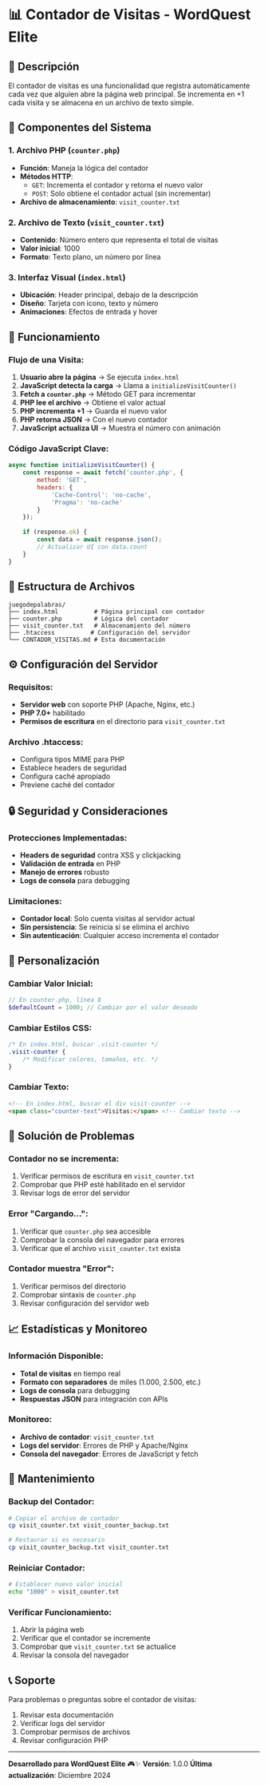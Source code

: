 # 📊 Contador de Visitas - WordQuest Elite

## 🎯 Descripción

El contador de visitas es una funcionalidad que registra automáticamente cada vez que alguien abre la página web principal. Se incrementa en +1 cada visita y se almacena en un archivo de texto simple.

## 🔧 Componentes del Sistema

### 1. **Archivo PHP (`counter.php`)**
- **Función**: Maneja la lógica del contador
- **Métodos HTTP**:
  - `GET`: Incrementa el contador y retorna el nuevo valor
  - `POST`: Solo obtiene el contador actual (sin incrementar)
- **Archivo de almacenamiento**: `visit_counter.txt`

### 2. **Archivo de Texto (`visit_counter.txt`)**
- **Contenido**: Número entero que representa el total de visitas
- **Valor inicial**: 1000
- **Formato**: Texto plano, un número por línea

### 3. **Interfaz Visual (`index.html`)**
- **Ubicación**: Header principal, debajo de la descripción
- **Diseño**: Tarjeta con icono, texto y número
- **Animaciones**: Efectos de entrada y hover

## 🚀 Funcionamiento

### **Flujo de una Visita:**

1. **Usuario abre la página** → Se ejecuta `index.html`
2. **JavaScript detecta la carga** → Llama a `initializeVisitCounter()`
3. **Fetch a `counter.php`** → Método GET para incrementar
4. **PHP lee el archivo** → Obtiene el valor actual
5. **PHP incrementa +1** → Guarda el nuevo valor
6. **PHP retorna JSON** → Con el nuevo contador
7. **JavaScript actualiza UI** → Muestra el número con animación

### **Código JavaScript Clave:**

```javascript
async function initializeVisitCounter() {
    const response = await fetch('counter.php', {
        method: 'GET',
        headers: {
            'Cache-Control': 'no-cache',
            'Pragma': 'no-cache'
        }
    });
    
    if (response.ok) {
        const data = await response.json();
        // Actualizar UI con data.count
    }
}
```

## 📁 Estructura de Archivos

```
juegodepalabras/
├── index.html          # Página principal con contador
├── counter.php         # Lógica del contador
├── visit_counter.txt   # Almacenamiento del número
├── .htaccess          # Configuración del servidor
└── CONTADOR_VISITAS.md # Esta documentación
```

## ⚙️ Configuración del Servidor

### **Requisitos:**
- **Servidor web** con soporte PHP (Apache, Nginx, etc.)
- **PHP 7.0+** habilitado
- **Permisos de escritura** en el directorio para `visit_counter.txt`

### **Archivo .htaccess:**
- Configura tipos MIME para PHP
- Establece headers de seguridad
- Configura caché apropiado
- Previene caché del contador

## 🔒 Seguridad y Consideraciones

### **Protecciones Implementadas:**
- **Headers de seguridad** contra XSS y clickjacking
- **Validación de entrada** en PHP
- **Manejo de errores** robusto
- **Logs de consola** para debugging

### **Limitaciones:**
- **Contador local**: Solo cuenta visitas al servidor actual
- **Sin persistencia**: Se reinicia si se elimina el archivo
- **Sin autenticación**: Cualquier acceso incrementa el contador

## 🎨 Personalización

### **Cambiar Valor Inicial:**
```php
// En counter.php, línea 8
$defaultCount = 1000; // Cambiar por el valor deseado
```

### **Cambiar Estilos CSS:**
```css
/* En index.html, buscar .visit-counter */
.visit-counter {
    /* Modificar colores, tamaños, etc. */
}
```

### **Cambiar Texto:**
```html
<!-- En index.html, buscar el div visit-counter -->
<span class="counter-text">Visitas:</span> <!-- Cambiar texto -->
```

## 🐛 Solución de Problemas

### **Contador no se incrementa:**
1. Verificar permisos de escritura en `visit_counter.txt`
2. Comprobar que PHP esté habilitado en el servidor
3. Revisar logs de error del servidor

### **Error "Cargando...":**
1. Verificar que `counter.php` sea accesible
2. Comprobar la consola del navegador para errores
3. Verificar que el archivo `visit_counter.txt` exista

### **Contador muestra "Error":**
1. Verificar permisos del directorio
2. Comprobar sintaxis de `counter.php`
3. Revisar configuración del servidor web

## 📈 Estadísticas y Monitoreo

### **Información Disponible:**
- **Total de visitas** en tiempo real
- **Formato con separadores** de miles (1.000, 2.500, etc.)
- **Logs de consola** para debugging
- **Respuestas JSON** para integración con APIs

### **Monitoreo:**
- **Archivo de contador**: `visit_counter.txt`
- **Logs del servidor**: Errores de PHP y Apache/Nginx
- **Consola del navegador**: Errores de JavaScript y fetch

## 🔄 Mantenimiento

### **Backup del Contador:**
```bash
# Copiar el archivo de contador
cp visit_counter.txt visit_counter_backup.txt

# Restaurar si es necesario
cp visit_counter_backup.txt visit_counter.txt
```

### **Reiniciar Contador:**
```bash
# Establecer nuevo valor inicial
echo "1000" > visit_counter.txt
```

### **Verificar Funcionamiento:**
1. Abrir la página web
2. Verificar que el contador se incremente
3. Comprobar que `visit_counter.txt` se actualice
4. Revisar la consola del navegador

## 📞 Soporte

Para problemas o preguntas sobre el contador de visitas:
1. Revisar esta documentación
2. Verificar logs del servidor
3. Comprobar permisos de archivos
4. Revisar configuración PHP

---

**Desarrollado para WordQuest Elite** 🎮✨
**Versión**: 1.0.0
**Última actualización**: Diciembre 2024
